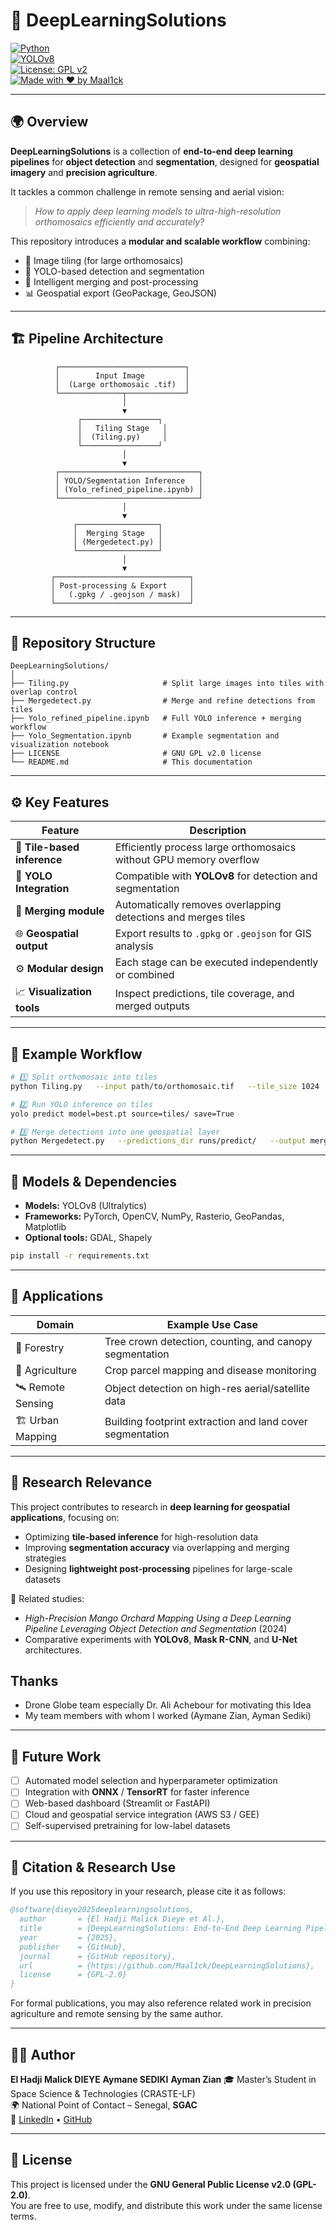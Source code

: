 # 🧠 DeepLearningSolutions

[![Python](https://img.shields.io/badge/Python-3.10%2B-blue?logo=python)](https://www.python.org/)  
[![YOLOv8](https://img.shields.io/badge/YOLOv8-Supported-yellow?logo=ultralytics)](https://github.com/ultralytics/ultralytics)  
[![License: GPL v2](https://img.shields.io/badge/License-GPLv2-green.svg)](LICENSE)  
[![Made with ❤️ by Maal1ck](https://img.shields.io/badge/Made%20with%20❤️%20by-Maal1ck-red)](https://github.com/Maal1ck)

---

## 🌍 Overview

**DeepLearningSolutions** is a collection of **end-to-end deep learning pipelines** for **object detection** and **segmentation**, designed for **geospatial imagery** and **precision agriculture**.  

It tackles a common challenge in remote sensing and aerial vision:  
> *How to apply deep learning models to ultra-high-resolution orthomosaics efficiently and accurately?*

This repository introduces a **modular and scalable workflow** combining:
- 🧩 Image tiling (for large orthomosaics)  
- 🧠 YOLO-based detection and segmentation  
- 🔄 Intelligent merging and post-processing  
- 📊 Geospatial export (GeoPackage, GeoJSON)

---

## 🏗️ Pipeline Architecture

```text
          ┌────────────────────────────┐
          │        Input Image         │
          │  (Large orthomosaic .tif)  │
          └──────────────┬─────────────┘
                         │
                         ▼
               ┌─────────────────┐
               │   Tiling Stage   │
               │  (Tiling.py)     │
               └─────────────────┘
                         │
                         ▼
          ┌───────────────────────────────┐
          │ YOLO/Segmentation Inference   │
          │ (Yolo_refined_pipeline.ipynb) │
          └───────────────────────────────┘
                         │
                         ▼
              ┌──────────────────┐
              │  Merging Stage   │
              │ (Mergedetect.py) │
              └──────────────────┘
                         │
                         ▼
         ┌──────────────────────────────┐
         │ Post-processing & Export     │
         │   (.gpkg / .geojson / mask)  │
         └──────────────────────────────┘
```

---

## 📂 Repository Structure

```
DeepLearningSolutions/
│
├── Tiling.py                     # Split large images into tiles with overlap control
├── Mergedetect.py                # Merge and refine detections from tiles
├── Yolo_refined_pipeline.ipynb   # Full YOLO inference + merging workflow
├── Yolo_Segmentation.ipynb       # Example segmentation and visualization notebook
├── LICENSE                       # GNU GPL v2.0 license
└── README.md                     # This documentation
```

---

## ⚙️ Key Features

| Feature | Description |
|----------|--------------|
| 🧱 **Tile-based inference** | Efficiently process large orthomosaics without GPU memory overflow |
| 🧠 **YOLO Integration** | Compatible with **YOLOv8** for detection and segmentation |
| 🔄 **Merging module** | Automatically removes overlapping detections and merges tiles |
| 🌐 **Geospatial output** | Export results to `.gpkg` or `.geojson` for GIS analysis |
| ⚙️ **Modular design** | Each stage can be executed independently or combined |
| 📈 **Visualization tools** | Inspect predictions, tile coverage, and merged outputs |

---

## 🧩 Example Workflow

```bash
# 1️⃣ Split orthomosaic into tiles
python Tiling.py   --input path/to/orthomosaic.tif   --tile_size 1024   --overlap 0.2

# 2️⃣ Run YOLO inference on tiles
yolo predict model=best.pt source=tiles/ save=True

# 3️⃣ Merge detections into one geospatial layer
python Mergedetect.py   --predictions_dir runs/predict/   --output merged_output.gpkg
```

---

## 🧠 Models & Dependencies

- **Models:** YOLOv8 (Ultralytics)  
- **Frameworks:** PyTorch, OpenCV, NumPy, Rasterio, GeoPandas, Matplotlib  
- **Optional tools:** GDAL, Shapely  

```bash
pip install -r requirements.txt
```

---

## 📸 Applications

| Domain | Example Use Case |
|---------|------------------|
| 🌳 Forestry | Tree crown detection, counting, and canopy segmentation |
| 🌾 Agriculture | Crop parcel mapping and disease monitoring |
| 🛰️ Remote Sensing | Object detection on high-res aerial/satellite data |
| 🏗️ Urban Mapping | Building footprint extraction and land cover segmentation |

---

## 🔬 Research Relevance

This project contributes to research in **deep learning for geospatial applications**, focusing on:

- Optimizing **tile-based inference** for high-resolution data  
- Improving **segmentation accuracy** via overlapping and merging strategies  
- Designing **lightweight post-processing** pipelines for large-scale datasets  

📄 Related studies:
- *High-Precision Mango Orchard Mapping Using a Deep Learning Pipeline Leveraging Object Detection and Segmentation* (2024)  
- Comparative experiments with **YOLOv8**, **Mask R-CNN**, and **U-Net** architectures.

## Thanks
- Drone Globe team especially Dr. Ali Achebour for motivating this Idea
- My team members with whom I worked (Aymane Zian, Ayman Sediki)
---

## 🧭 Future Work

- [ ] Automated model selection and hyperparameter optimization  
- [ ] Integration with **ONNX** / **TensorRT** for faster inference  
- [ ] Web-based dashboard (Streamlit or FastAPI)  
- [ ] Cloud and geospatial service integration (AWS S3 / GEE)  
- [ ] Self-supervised pretraining for low-label datasets  

---

## 🧾 Citation & Research Use

If you use this repository in your research, please cite it as follows:

```bibtex
@software{dieye2025deeplearningsolutions,
  author       = {El Hadji Malick Dieye et Al.},
  title        = {DeepLearningSolutions: End-to-End Deep Learning Pipelines for Object Detection and Segmentation},
  year         = {2025},
  publisher    = {GitHub},
  journal      = {GitHub repository},
  url          = {https://github.com/Maal1ck/DeepLearningSolutions},
  license      = {GPL-2.0}
}
```

For formal publications, you may also reference related work in precision agriculture and remote sensing by the same author.

---

## 👨‍💻 Author

**El Hadji Malick DIEYE**  **Aymane SEDIKI** **Ayman Zian**
🎓 Master’s Student in Space Science & Technologies (CRASTE-LF)  
🌍 National Point of Contact – Senegal, **SGAC**  
🔗 [LinkedIn](https://linkedin.com/in/maal1ck) • [GitHub](https://github.com/Maal1ck)

---

## 📜 License

This project is licensed under the **GNU General Public License v2.0 (GPL-2.0)**.  
You are free to use, modify, and distribute this work under the same license terms.
